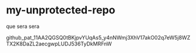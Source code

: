 # my-unprotected-repo
que sera sera 

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
